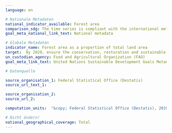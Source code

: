 ```yaml
---
language: en

# Nationale Metadaten
national_indicator_available: Forest area
comparison_sdg: The time series is compliant with the international metadata description.
goal_meta_national_link_text: National metadata

# Globale Metadaten
indicator_name: Forest area as a proportion of total land area
target:  By 2020, ensure the conservation, restoration and sustainable use of terrestrial and inland freshwater ecosystems and their services, in particular forests, wetlands, mountains and drylands, in line with obligations under international agreements
un_custodian_agency: Food and Agricultural Organization (FAO)
goal_meta_link_text: United Nations Sustainable Development Goals Metadata

# Datenquelle

source_organisation_1: Federal Statistical Office (Destatis)
source_url_text_1:

source_organisation_2:
source_url_2:

computation_units:  "&copy; Federal Statistical Office (Destatis), 2019"

# Nicht ändern!
national_geographical_coverage: Total
---
```

